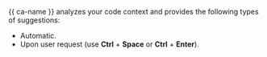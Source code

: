 {{ ca-name }} analyzes your code context and provides the following types of suggestions:
* Automatic.
* Upon user request (use **Ctrl** + **Space** or **Ctrl** + **Enter**).